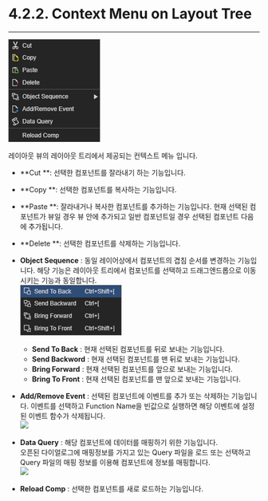 # 4.2.2. Context Menu on Layout Tree

---

![](/assets/context-layout-tree.png)

레이아웃 뷰의 레이아웃 트리에서 제공되는 컨텍스트 메뉴 입니다.

* **Cut **: 선택한 컴포넌트를 잘라내기 하는 기능입니다.

* **Copy **: 선택한 컴포넌트를 복사하는 기능입니다.

* **Paste **: 잘라내거나 복사한 컴포넌트를 추가하는 기능입니다. 현재 선택된 컴포넌트가 뷰일 경우 뷰 안에 추가되고 일반 컴포넌트일 경우 선택된 컴포넌트 다음에 추가됩니다.

* **Delete **: 선택한 컴포넌트를 삭제하는 기능입니다.

* **Object Sequence** : 동일 레이어상에서 컴포넌트의 겹침 순서를 변경하는 기능입니다. 해당 기능은 레이아웃 트리에서 컴포넌트를 선택하고 드래그앤드롭으로 이동시키는 기능과 동일합니다.  
  ![](/assets/context-objseq.png)

  * **Send To Back** :  현재 선택된 컴포넌트를 뒤로 보내는 기능입니다.
  * **Send Backword** :  현재 선택된 컴포넌트를 맨 뒤로 보내는 기능입니다.
  * **Bring Forward** :  현재 선택된 컴포넌트를 앞으로 보내는 기능입니다.
  * **Bring To Front** : 현재 선택된 컴포넌트를 맨 앞으로 보내는 기능입니다.

* **Add/Remove Event** : 선택된 컴포넌트에 이벤트를 추가 또는 삭제하는 기능입니다. 이벤트를 선택하고 Function Name을 빈값으로 실행하면 해당 이벤트에 설정 된 이벤트 함수가 삭제됩니다.  
  ![](/assets/pop-add-event)

* **Data Query** : 해당 컴포넌트에 데이터를 매핑하기 위한 기능입니다.  
  오픈된 다이얼로그에 매핑정보를 가지고 있는 Query 파일을 로드 또는 선택하고 Query 파일의 매핑 정보를 이용해 컴포넌트에 정보를 매핑합니다.  
  ![](/assets/pop-mapping-info.png)

* **Reload Comp** : 선택한 컴포넌트를 새로 로드하는 기능입니다.



